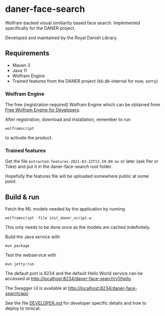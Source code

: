 # daner-face-search

Wolfram backed visual similiarity based face search. Implemented specifically for the DANER project.

Developed and maintained by the Royal Danish Library.

## Requirements

* Maven 3                                  
* Java 11
* Wolfram Engine
* Trained features from the DANER project (kb.dk-internal for now, sorry)

### Wolfram Engine  

The free (registration required) Wolfram Engine which can be obtained from [Free Wolfram Engine for Developers](https://www.wolfram.com/engine/).

After registration, download and installation, remember to run
```
wolframscript
```
to activate the product.

### Trained features

Get the file `extracted-features-2021-03-22T13.59.09.mx` or later (ask Per or Toke) and put it in the daner-face-search
root folder.

Hopefully the features file will be uploaded somewhere public at some point.

## Build & run

Fetch the ML models needed by the application by running
```
wolframscript -file init_daner_script.w
```
This only needs to be done once as the models are cached indefinitely.



Build the Java service with
``` 
mvn package
```

Test the webservice with
```
mvn jetty:run
```

The default port is 8234 and the default Hello World service can be accessed at
<http://localhost:8234/daner-face-search/v1/hello>

The Swagger UI is available at <http://localhost:8234/daner-face-search/api/>. 

See the file [DEVELOPER.md](DEVELOPER.md) for developer specific details and how to deploy to tomcat.
